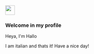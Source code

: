<h1>
  <img src="https://images-ext-1.discordapp.net/external/i6CH7_2MAYrLO_ARHK1Ok27k-ZkrTGxwUAyf46i1n1I/https/media.tenor.com/Oh4KCFFhPIAAAAPo/tenna-tenna-dance.mp4" width="30px"/>
</h1>

### Welcome in my profile
Heya, I'm Hallo

I am italian and thats it! Have a nice day!
